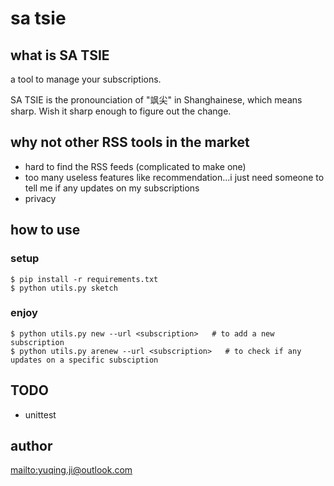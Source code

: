 # sa tsie

## what is SA TSIE

a tool to manage your subscriptions.

SA TSIE is the pronounciation of "飒尖" in Shanghainese, which means sharp. Wish it sharp enough to figure out the change.

## why not other RSS tools in the market

- hard to find the RSS feeds (complicated to make one)
- too many useless features like recommendation...i just need someone to tell me if any updates on my subscriptions
- privacy

## how to use

### setup

```
$ pip install -r requirements.txt
$ python utils.py sketch
```

### enjoy

```
$ python utils.py new --url <subscription>   # to add a new subscription
$ python utils.py arenew --url <subscription>   # to check if any updates on a specific subsciption
```

## TODO

- unittest

## author

<mailto:yuqing.ji@outlook.com>